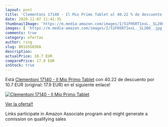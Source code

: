 ```yaml
---
layout: post
title: 'Clementoni 17140 - Il Mio Primo Tablet al 40.22 % de descuento'
date: 2020-11-07 11:41:35
thumbnailImage: 'https://m.media-amazon.com/images/I/51FH5RT1exL._SL200_.jpg'
images: [ 'https://m.media-amazon.com/images/I/51FH5RT1exL._SL200_.jpg' ]
comments: true
category: ofertas
author: ring
slug: B01G5GO3KA
description:
actualPrice: 10.7 EUR
comparePrice: 17.9 EUR
inStock: true
---
```


Está [Clementoni 17140 - Il Mio Primo Tablet](https://www.amazon.it/dp/B01G5GO3KA/?tag=tolees00-21) con 40.22 de descuento por 10.7 EUR (original: 17.9 EUR) en el siguiente enlace!

[![Clementoni 17140 - Il Mio Primo Tablet](https://m.media-amazon.com/images/I/51FH5RT1exL._SL200_.jpg)](https://www.amazon.it/dp/B01G5GO3KA/?tag=tolees00-21)

[Ver la oferta!!](https://www.amazon.it/dp/B01G5GO3KA/?tag=tolees00-21)

Links participate in Amazon Associate program and might generate a comission on qualifying sales


